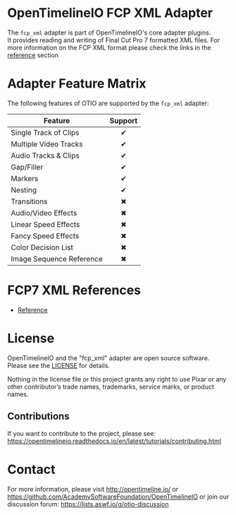 # OpenTimelineIO FCP XML Adapter

The `fcp_xml` adapter is part of OpenTimelineIO's core adapter plugins.  
It provides reading and writing of Final Cut Pro 7 formatted XML files. 
For more information on the FCP XML format please check the links in the 
[reference](#fcp7-xml-references) section 

# Adapter Feature Matrix

The following features of OTIO are supported by the `fcp_xml` adapter:

|Feature                  | Support |
|-------------------------|:-------:|
|Single Track of Clips    | ✔       |
|Multiple Video Tracks    | ✔       |
|Audio Tracks & Clips     | ✔       |
|Gap/Filler               | ✔       |
|Markers                  | ✔       |
|Nesting                  | ✔       |
|Transitions              | ✖       |
|Audio/Video Effects      | ✖       |
|Linear Speed Effects     | ✖       |
|Fancy Speed Effects      | ✖       |
|Color Decision List      | ✖       |
|Image Sequence Reference | ✖       |


# FCP7 XML References

- [Reference](https://developer.apple.com/library/archive/documentation/AppleApplications/Reference/FinalCutPro_XML/AboutThisDoc/AboutThisDoc.html#//apple_ref/doc/uid/TP30001152-TPXREF101)


# License
OpenTimelineIO and the "fcp_xml" adapter are open source software. 
Please see the [LICENSE](LICENSE) for details.

Nothing in the license file or this project grants any right to use Pixar or 
any other contributor’s trade names, trademarks, service marks, or product names.


## Contributions

If you want to contribute to the project, 
please see: https://opentimelineio.readthedocs.io/en/latest/tutorials/contributing.html


# Contact

For more information, please visit http://opentimeline.io/
or https://github.com/AcademySoftwareFoundation/OpenTimelineIO
or join our discussion forum: https://lists.aswf.io/g/otio-discussion
